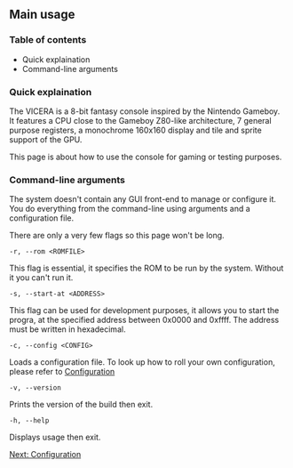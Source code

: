 ## Main usage

### Table of contents

 - Quick explaination
 - Command-line arguments

### Quick explaination

The VICERA is a 8-bit fantasy console inspired by the Nintendo Gameboy.  
It features a CPU close to the Gameboy Z80-like architecture, 7 general purpose
registers, a monochrome 160x160 display and tile and sprite support of the GPU.

This page is about how to use the console for gaming or testing purposes.

### Command-line arguments

The system doesn't contain any GUI front-end to manage or configure it. You do
everything from the command-line using arguments and a configuration file.

There are only a very few flags so this page won't be long. 

    -r, --rom <ROMFILE>

This flag is essential, it specifies the ROM to be run by the system. Without it
you can't run it.

    -s, --start-at <ADDRESS>

This flag can be used for development purposes, it allows you to start the
progra, at the specified address between 0x0000 and 0xffff. The address must
be written in hexadecimal.

    -c, --config <CONFIG>

Loads a configuration file. To look up how to roll your own configuration,
please refer to [Configuration](config.html)

    -v, --version

Prints the version of the build then exit.

    -h, --help

Displays usage then exit.

[Next: Configuration](config.html)
